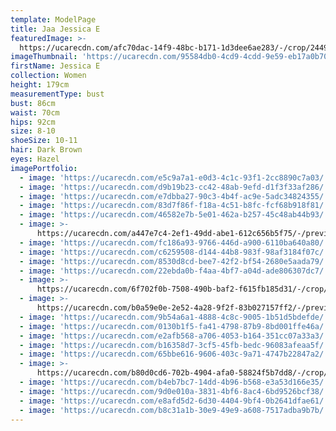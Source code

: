 ```yaml
---
template: ModelPage
title: Jaa Jessica E
featuredImage: >-
  https://ucarecdn.com/afc70dac-14f9-48bc-b171-1d3dee6ae283/-/crop/2449x1282/0,0/-/preview/
imageThumbnail: 'https://ucarecdn.com/95584db0-4cd9-4cdd-9e59-eb17a0b70d27/'
firstName: Jessica E
collection: Women
height: 179cm
measurementType: bust
bust: 86cm
waist: 70cm
hips: 92cm
size: 8-10
shoeSize: 10-11
hair: Dark Brown
eyes: Hazel
imagePortfolio:
  - image: 'https://ucarecdn.com/e5c9a7a1-e0d3-4c1c-93f1-2cc8890c7a03/'
  - image: 'https://ucarecdn.com/d9b19b23-cc42-48ab-9efd-d1f3f33af286/'
  - image: 'https://ucarecdn.com/e7dbba27-90c3-4b4f-ac9e-5adc34824355/'
  - image: 'https://ucarecdn.com/83d7f86f-f18a-4c51-b8fc-fcf68b918f81/'
  - image: 'https://ucarecdn.com/46582e7b-5e01-462a-b257-45c48ab44b93/'
  - image: >-
      https://ucarecdn.com/a447e7c4-2ef1-49dd-abe1-612c656b5f75/-/preview/-/rotate/270/
  - image: 'https://ucarecdn.com/fc186a93-9766-446d-a900-6110ba640a80/'
  - image: 'https://ucarecdn.com/c6259508-d144-44b8-983f-98af3184f07c/'
  - image: 'https://ucarecdn.com/8530d8cd-bee7-42f2-bf54-2680e5aada79/'
  - image: 'https://ucarecdn.com/22ebda0b-f4aa-4bf7-a04d-ade806307dc7/'
  - image: >-
      https://ucarecdn.com/6f702f0b-7508-490b-baf2-f615fb185d31/-/crop/1434x2000/289,0/-/preview/
  - image: >-
      https://ucarecdn.com/b0a59e0e-2e52-4a28-9f2f-83b027157ff2/-/preview/-/rotate/270/
  - image: 'https://ucarecdn.com/9b54a6a1-4888-4c8c-9005-1b51d5bdefde/'
  - image: 'https://ucarecdn.com/0130b1f5-fa41-4798-87b9-8bd001ffe46a/'
  - image: 'https://ucarecdn.com/e2afb568-a706-4053-b164-351cc07a33a3/'
  - image: 'https://ucarecdn.com/b16358d7-3cf5-45fb-bedc-96083afeaa5f/'
  - image: 'https://ucarecdn.com/65bbe616-9606-403c-9a71-4747b22847a2/'
  - image: >-
      https://ucarecdn.com/b80d0cd6-702b-4904-afa0-58824f5b7dd8/-/crop/641x960/162,0/-/preview/
  - image: 'https://ucarecdn.com/b4eb7bc7-14dd-4b96-b568-e3a53d166e35/'
  - image: 'https://ucarecdn.com/9d0e010a-3831-4bf6-8ac4-6bd9526bcf38/'
  - image: 'https://ucarecdn.com/e8afd5d2-6d30-4404-9bf4-0b2641dfae61/'
  - image: 'https://ucarecdn.com/b8c31a1b-30e9-49e9-a608-7517adba9b7b/'
---
```


